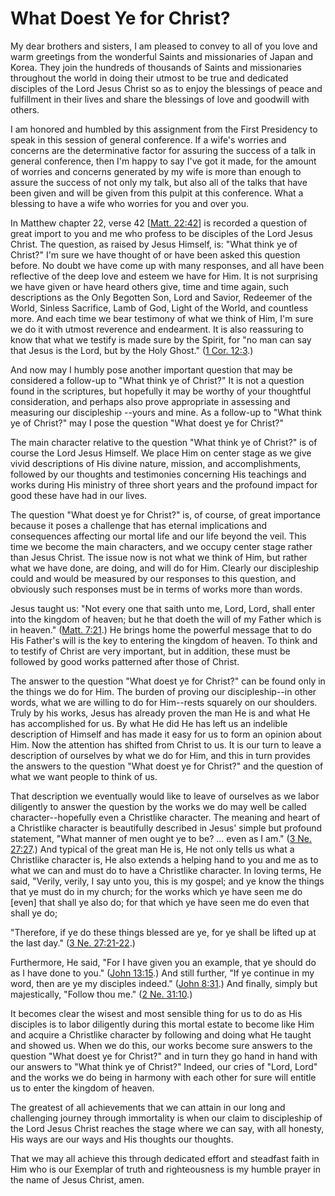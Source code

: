 # What Doest Ye for Christ?

My dear brothers and sisters, I am pleased to convey to all of you love and
warm greetings from the wonderful Saints and missionaries of Japan and Korea.
They join the hundreds of thousands of Saints and missionaries throughout the
world in doing their utmost to be true and dedicated disciples of the Lord
Jesus Christ so as to enjoy the blessings of peace and fulfillment in their
lives and share the blessings of love and goodwill with others.

I am honored and humbled by this assignment from the First Presidency to speak
in this session of general conference. If a wife's worries and concerns are
the determinative factor for assuring the success of a talk in general
conference, then I'm happy to say I've got it made, for the amount of worries
and concerns generated by my wife is more than enough to assure the success of
not only my talk, but also all of the talks that have been given and will be
given from this pulpit at this conference. What a blessing to have a wife who
worries for you and over you.

In Matthew chapter 22, verse 42 [[Matt.
22:42](https://www.lds.org/scriptures/nt/matt/22.42?lang=eng#41)] is recorded
a question of great import to you and me who profess to be disciples of the
Lord Jesus Christ. The question, as raised by Jesus Himself, is: "What think
ye of Christ?" I'm sure we have thought of or have been asked this question
before. No doubt we have come up with many responses, and all have been
reflective of the deep love and esteem we have for Him. It is not surprising
we have given or have heard others give, time and time again, such
descriptions as the Only Begotten Son, Lord and Savior, Redeemer of the World,
Sinless Sacrifice, Lamb of God, Light of the World, and countless more. And
each time we bear testimony of what we think of Him, I'm sure we do it with
utmost reverence and endearment. It is also reassuring to know that what we
testify is made sure by the Spirit, for "no man can say that Jesus is the
Lord, but by the Holy Ghost." ([1 Cor.
12:3](https://www.lds.org/scriptures/nt/1-cor/12.3?lang=eng#2).)

And now may I humbly pose another important question that may be considered a
follow-up to "What think ye of Christ?" It is not a question found in the
scriptures, but hopefully it may be worthy of your thoughtful consideration,
and perhaps also prove appropriate in assessing and measuring our discipleship
--yours and mine. As a follow-up to "What think ye of Christ?" may I pose the
question "What doest ye for Christ?"

The main character relative to the question "What think ye of Christ?" is of
course the Lord Jesus Himself. We place Him on center stage as we give vivid
descriptions of His divine nature, mission, and accomplishments, followed by
our thoughts and testimonies concerning His teachings and works during His
ministry of three short years and the profound impact for good these have had
in our lives.

The question "What doest ye for Christ?" is, of course, of great importance
because it poses a challenge that has eternal implications and consequences
affecting our mortal life and our life beyond the veil. This time we become
the main characters, and we occupy center stage rather than Jesus Christ. The
issue now is not what we think of Him, but rather what we have done, are
doing, and will do for Him. Clearly our discipleship could and would be
measured by our responses to this question, and obviously such responses must
be in terms of works more than words.

Jesus taught us: "Not every one that saith unto me, Lord, Lord, shall enter
into the kingdom of heaven; but he that doeth the will of my Father which is
in heaven." ([Matt.
7:21](https://www.lds.org/scriptures/nt/matt/7.21?lang=eng#20).) He brings
home the powerful message that to do His Father's will is the key to entering
the kingdom of heaven. To think and to testify of Christ are very important,
but in addition, these must be followed by good works patterned after those of
Christ.

The answer to the question "What doest ye for Christ?" can be found only in
the things we do for Him. The burden of proving our discipleship--in other
words, what we are willing to do for Him--rests squarely on our shoulders.
Truly by his works, Jesus has already proven the man He is and what He has
accomplished for us. By what He did He has left us an indelible description of
Himself and has made it easy for us to form an opinion about Him. Now the
attention has shifted from Christ to us. It is our turn to leave a description
of ourselves by what we do for Him, and this in turn provides the answers to
the question "What doest ye for Christ?" and the question of what we want
people to think of us.

That description we eventually would like to leave of ourselves as we labor
diligently to answer the question by the works we do may well be called
character--hopefully even a Christlike character. The meaning and heart of a
Christlike character is beautifully described in Jesus' simple but profound
statement, "What manner of men ought ye to be? ... even as I am." ([3 Ne.
27:27](https://www.lds.org/scriptures/bofm/3-ne/27.27?lang=eng#26).) And
typical of the great man He is, He not only tells us what a Christlike
character is, He also extends a helping hand to you and me as to what we can
and must do to have a Christlike character. In loving terms, He said, "Verily,
verily, I say unto you, this is my gospel; and ye know the things that ye must
do in my church; for the works which ye have seen me do [even] that shall ye
also do; for that which ye have seen me do even that shall ye do;

"Therefore, if ye do these things blessed are ye, for ye shall be lifted up at
the last day." ([3 Ne.
27:21-22](https://www.lds.org/scriptures/bofm/3-ne/27.21-22?lang=eng#20).)

Furthermore, He said, "For I have given you an example, that ye should do as I
have done to you." ([John
13:15](https://www.lds.org/scriptures/nt/john/13.15?lang=eng#14).) And still
further, "If ye continue in my word, then are ye my disciples indeed." ([John
8:31](https://www.lds.org/scriptures/nt/john/8.31?lang=eng#30).) And finally,
simply but majestically, "Follow thou me." ([2 Ne.
31:10](https://www.lds.org/scriptures/bofm/2-ne/31.10?lang=eng#9).)

It becomes clear the wisest and most sensible thing for us to do as His
disciples is to labor diligently during this mortal estate to become like Him
and acquire a Christlike character by following and doing what He taught and
showed us. When we do this, our works become sure answers to the question
"What doest ye for Christ?" and in turn they go hand in hand with our answers
to "What think ye of Christ?" Indeed, our cries of "Lord, Lord" and the works
we do being in harmony with each other for sure will entitle us to enter the
kingdom of heaven.

The greatest of all achievements that we can attain in our long and
challenging journey through immortality is when our claim to discipleship of
the Lord Jesus Christ reaches the stage where we can say, with all honesty,
His ways are our ways and His thoughts our thoughts.

That we may all achieve this through dedicated effort and steadfast faith in
Him who is our Exemplar of truth and righteousness is my humble prayer in the
name of Jesus Christ, amen.

